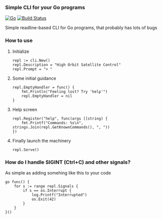 ### Simple CLI for your Go programs

[![Go](https://img.shields.io/badge/Go-1.6-blue.svg)](https://golang.org/) [![Build Status](https://travis-ci.org/noroutine/go-cli.svg?branch=master)](https://travis-ci.org/noroutine/go-cli)

Simple readline-based CLI for Go programs, that probably has lots of bugs

### How to use 

1. Initialize

    ```
    repl := cli.New()
    repl.Description = "High Orbit Satellite Control"
    repl.Prompt = "> "
    ```

2. Some initial guidance

    ```
    repl.EmptyHandler = func() {        
        fmt.Println("Feeling lost? Try 'help'")
        repl.EmptyHandler = nil
    }
    ```

3. Help screen
    ```
    repl.Register("help", func(args []string) {
        fmt.Printf("Commands: %s\n", strings.Join(repl.GetKnownCommands(), ", "))
    })
    ```

4. Finally launch the machinery 

    ```
    repl.Serve()
    ```

### How do I handle SIGINT (Ctrl+C) and other signals?

As simple as adding somehing like this to your code

    go func() {
        for s := range repl.Signals {
            if s == os.Interrupt {
                log.Printf("Interrupted")
                os.Exit(42)
            }
        }
    }()